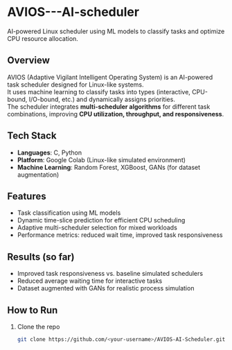# AVIOS---AI-scheduler
AI-powered Linux scheduler using ML models to classify tasks and optimize CPU resource allocation.

##  Overview  
AVIOS (Adaptive Vigilant Intelligent Operating System) is an AI-powered task scheduler designed for Linux-like systems.  
It uses machine learning to classify tasks into types (interactive, CPU-bound, I/O-bound, etc.) and dynamically assigns priorities.  
The scheduler integrates **multi-scheduler algorithms** for different task combinations, improving **CPU utilization, throughput, and responsiveness**.  

##  Tech Stack  
- **Languages**: C, Python  
- **Platform**: Google Colab (Linux-like simulated environment)  
- **Machine Learning**: Random Forest, XGBoost, GANs (for dataset augmentation)  

##  Features  
- Task classification using ML models  
- Dynamic time-slice prediction for efficient CPU scheduling  
- Adaptive multi-scheduler selection for mixed workloads  
- Performance metrics: reduced wait time, improved task responsiveness  

##  Results (so far)  
- Improved task responsiveness vs. baseline simulated schedulers   
- Reduced average waiting time for interactive tasks  
- Dataset augmented with GANs for realistic process simulation  

##  How to Run  
1. Clone the repo  
   ```bash
   git clone https://github.com/<your-username>/AVIOS-AI-Scheduler.git